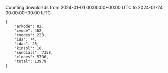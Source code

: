 
Counting downloads from 2024-01-01 00:00:00+00:00 UTC to 2024-01-24 00:00:00+00:00 UTC

```
{
    "arkode": 82,
    "cvode": 462,
    "cvodes": 223,
    "ida": 74,
    "idas": 26,
    "kinsol": 18,
    "sundials": 7358,
    "clones": 5736,
    "total": 13979
}
```
